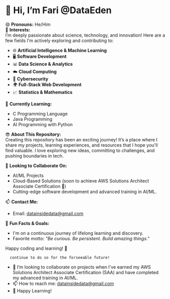 # 👋 Hi, I’m Fari @DataEden 

😄 **Pronouns:** He/Him  
👀 **Interests:**  
I’m deeply passionate about science, technology, and innovation! Here are a few fields I’m actively exploring and contributing to:  
- 🌐 **Artificial Intelligence & Machine Learning**  
- 🖥️ **Software Development**  
- 📊 **Data Science & Analytics**  
- ☁️ **Cloud Computing**  
- 🔐 **Cybersecurity**  
- 🌍 **Full-Stack Web Development**  
- 📈 **Statistics & Mathematics**  

🌱 **Currently Learning:**  
- C Programming Language  
- Java Programming  
- AI Programming with Python  

😎 **About This Repository:**  
Creating this repository has been an exciting journey! It’s a place where I share my projects, learning experiences, and resources that I hope you'll find valuable. I love exploring new ideas, committing to challenges, and pushing boundaries in tech.  

💞️ **Looking to Collaborate On:**  
- AI/ML Projects  
- Cloud-Based Solutions (soon to achieve AWS Solutions Architect Associate Certification 🎉)  
- Cutting-edge software development and advanced training in AI/ML.

📫 **Contact Me:**  
- Email: [datainsidedata@gmail.com](mailto:datainsidedata@gmail.com)  

🤩 **Fun Facts & Goals:**  
- I'm on a continuous journey of lifelong learning and discovery.  
- Favorite motto: *"Be curious. Be persistent. Build amazing things."*  

Happy coding and learning! 🚀

      continue to do so for the forseeable future!
- 💞️ I’m looking to collaborate on projects when I've earned my AWS Solutions Architect Associate Certification (SAA) and have completed my advanced training in AI/ML.
- 📫 How to reach me: datainsidedata@gmail.com
- 🤩 Happy Learning!

  

<!---
DataEden/DataEden is a ✨ special ✨ repository because its `README.md` (this file) appears on your GitHub profile.
You can click the Preview link to take a look at your changes.
--->
